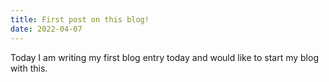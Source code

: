 ```yaml
---
title: First post on this blog!
date: 2022-04-07
---
```


Today I am writing my first blog entry today and would like to start my blog with this.
